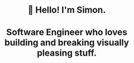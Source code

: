 
<h1 align="center">👋 Hello! I'm Simon.<h1>
<p align="center">Software Engineer who loves building and breaking visually pleasing stuff.</p>
